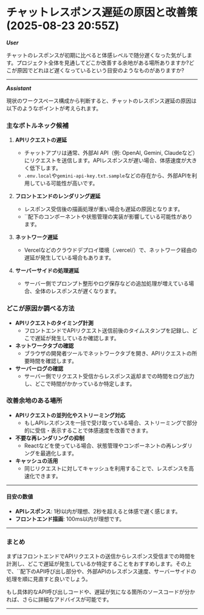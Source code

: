 <!-- Generated by SpecStory -->

# チャットレスポンス遅延の原因と改善策 (2025-08-23 20:55Z)

_**User**_

チャットのレスポンスが初期に比べると体感レベルで随分遅くなった気がします。プロジェクト全体を見通してどこか改善する余地がある場所ありますか?どこが原因でどれほど遅くなっているという目安のようなものがありますか?

---

_**Assistant**_

現状のワークスペース構成から判断すると、チャットのレスポンス遅延の原因は以下のようなポイントが考えられます。

### 主なボトルネック候補

1. **APIリクエストの遅延**
   - チャットアプリは通常、外部AI API（例: OpenAI, Gemini, Claudeなど）にリクエストを送信します。APIレスポンスが遅い場合、体感速度が大きく低下します。
   - `.env.local`や`gemini-api-key.txt.sample`などの存在から、外部APIを利用している可能性が高いです。

2. **フロントエンドのレンダリング遅延**
   - レスポンス受信後の描画処理が重い場合も遅延の原因となります。
   - ``配下のコンポーネントや状態管理の実装が影響している可能性があります。

3. **ネットワーク遅延**
   - Vercelなどのクラウドデプロイ環境（.vercel/）で、ネットワーク経由の遅延が発生している場合もあります。

4. **サーバーサイドの処理遅延**
   - サーバー側でプロンプト整形やログ保存などの追加処理が増えている場合、全体のレスポンスが遅くなります。

### どこが原因か調べる方法

- **APIリクエストのタイミング計測**
  - フロントエンドでAPIリクエスト送信前後のタイムスタンプを記録し、どこで遅延が発生しているか確認します。
- **ネットワークタブの確認**
  - ブラウザの開発者ツールでネットワークタブを開き、APIリクエストの所要時間を確認します。
- **サーバーログの確認**
  - サーバー側でリクエスト受信からレスポンス返却までの時間をログ出力し、どこで時間がかかっているか特定します。

### 改善余地のある場所

- **APIリクエストの並列化やストリーミング対応**
  - もしAPIレスポンスを一括で受け取っている場合、ストリーミングで部分的に受信・表示することで体感速度を改善できます。
- **不要な再レンダリングの抑制**
  - Reactなどを使っている場合、状態管理やコンポーネントの再レンダリングを最適化します。
- **キャッシュの活用**
  - 同じリクエストに対してキャッシュを利用することで、レスポンスを高速化できます。

---

#### 目安の数値

- **APIレスポンス**: 1秒以内が理想、2秒を超えると体感で遅く感じます。
- **フロントエンド描画**: 100ms以内が理想です。

---

### まとめ

まずはフロントエンドでAPIリクエストの送信からレスポンス受信までの時間を計測し、どこで遅延が発生しているか特定することをおすすめします。その上で、``配下のAPI呼び出し部分や、外部APIのレスポンス速度、サーバーサイドの処理を順に見直すと良いでしょう。

もし具体的なAPI呼び出しコードや、遅延が気になる箇所のソースコードが分かれば、さらに詳細なアドバイスが可能です。

---

